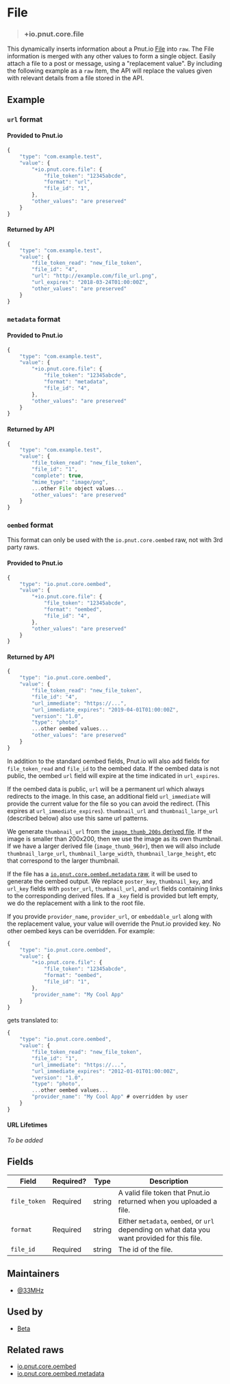 # File

<!-- specify the "key" for the replacement value -->
> ### +io.pnut.core.file

<!-- provide a description of the replacement value -->
This dynamically inserts information about a Pnut.io [File](http://pnut.io/docs/resources/file/) into `raw`. The File information is merged with any other values to form a single object.
Easily attach a file to a post or message, using a "replacement value". By including the following example as a `raw` item, the API will replace the values given with relevant details from a file stored in the API.

<!-- provide at least one example of what your raw might look like in the wild -->
## Example

### `url` format

#### Provided to Pnut.io
~~~ js
{
    "type": "com.example.test",
    "value": {
        "+io.pnut.core.file": {
            "file_token": "12345abcde",
            "format": "url",
            "file_id": "1",
        },
        "other_values": "are preserved"
    }
}
~~~

#### Returned by API
~~~ js
{
    "type": "com.example.test",
    "value": {
        "file_token_read": "new_file_token",
        "file_id": "4",
        "url": "http://example.com/file_url.png",
        "url_expires": "2018-03-24T01:00:00Z",
        "other_values": "are preserved"
    }
}
~~~


### `metadata` format

#### Provided to Pnut.io

~~~ js
{
    "type": "com.example.test",
    "value": {
        "+io.pnut.core.file": {
            "file_token": "12345abcde",
            "format": "metadata",
            "file_id": "4",
        },
        "other_values": "are preserved"
    }
}
~~~

#### Returned by API

~~~ js
{
    "type": "com.example.test",
    "value": {
        "file_token_read": "new_file_token",
        "file_id": "1",
        "complete": true,
        "mime_type": "image/png",
        ...other File object values...
        "other_values": "are preserved"
    }
}
~~~


### `oembed` format

This format can only be used with the `io.pnut.core.oembed` raw, not with 3rd party raws.

#### Provided to Pnut.io

~~~ js
{
    "type": "io.pnut.core.oembed",
    "value": {
        "+io.pnut.core.file": {
            "file_token": "12345abcde",
            "format": "oembed",
            "file_id": "4",
        },
        "other_values": "are preserved"
    }
}
~~~

#### Returned by API

~~~ js
{
    "type": "io.pnut.core.oembed",
    "value": {
        "file_token_read": "new_file_token",
        "file_id": "4",
        "url_immediate": "https://...",
        "url_immediate_expires": "2019-04-01T01:00:00Z",
        "version": "1.0",
        "type": "photo",
        ...other oembed values...
        "other_values": "are preserved"
    }
}
~~~

In addition to the standard oembed fields, Pnut.io will also add fields for `file_token_read` and `file_id` to the oembed data. If the oembed data is not public, the oembed `url` field will expire at the time indicated in `url_expires`.

If the oembed data is public, `url` will be a permanent url which always redirects to the image. In this case, an additional field `url_immediate` will provide the current value for the file so you can avoid the redirect. (This expires at `url_immediate_expires`). `thumbnail_url` and `thumbnail_large_url` (described below) also use this same url patterns.

We generate `thumbnail_url` from the [`image_thumb_200s` derived file](http://developers.app.net/docs/resources/file/#derived-files). If the image is smaller than 200x200, then we use the image as its own thumbnail. If we have a larger derived file (`image_thumb_960r`), then we will also include `thumbnail_large_url`, `thumbnail_large_width`, `thumbnail_large_height`, etc that correspond to the larger thumbnail.

If the file has a [`io.pnut.core.oembed.metadata` raw](../raws/io.pnut.core.oembed.metadata.md), it will be used to generate the oembed output. We replace `poster_key`, `thumbnail_key`, and `url_key` fields with `poster_url`, `thumbnail_url`, and `url` fields containing links to the corresponding derived files. If a `_key` field is provided but left empty, we do the replacement with a link to the root file.

If you provide `provider_name`, `provider_url`, or `embeddable_url` along with the replacement value, your value will override the Pnut.io provided key. No other oembed keys can be overridden. For example:

~~~ js
{
    "type": "io.pnut.core.oembed",
    "value": {
        "+io.pnut.core.file": {
            "file_token": "12345abcde",
            "format": "oembed",
            "file_id": "1",
        },
        "provider_name": "My Cool App"
    }
}
~~~

gets translated to:

~~~ js
{
    "type": "io.pnut.core.oembed",
    "value": {
        "file_token_read": "new_file_token",
        "file_id": "1",
        "url_immediate": "https://...",
        "url_immediate_expires": "2012-01-01T01:00:00Z",
        "version": "1.0",
        "type": "photo",
        ...other oembed values...
        "provider_name": "My Cool App" # overridden by user
    }
}
~~~

#### URL Lifetimes

*To be added*

<!-- provide a complete description of the fields in the "value" object for your raw -->
## Fields

| Field | Required? | Type | Description |
| ----- | --------- | ---- | ----------- |
| `file_token` | Required | string | A valid file token that Pnut.io returned when you uploaded a file.|
| `format` | Required | string | Either `metadata`, `oembed`, or `url` depending on what data you want provided for this file. |
| `file_id` | Required | string | The id of the file. |

<!-- provide a way to contact you -->
## Maintainers
* [@33MHz](https://beta.pnut.io/@33mhz)

<!-- provide references to compatible apps / service -->
## Used by
* [Beta](https://beta.pnut.io/)

<!-- provide references to related raws -->
## Related raws
* [io.pnut.core.oembed](../raw/io.pnut.core.oembed.md)
* [io.pnut.core.oembed.metadata](../raw/io.pnut.core.oembed.metadata.md)